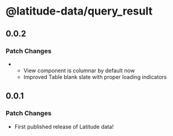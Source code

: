 # @latitude-data/query_result

## 0.0.2

### Patch Changes

- - View component is columnar by default now
  - Improved Table blank slate with proper loading indicators

## 0.0.1

### Patch Changes

- First published release of Latitude data!
